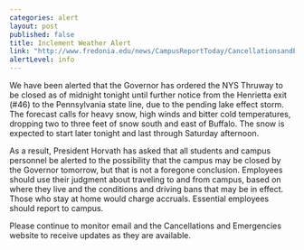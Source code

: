 ```yaml
---
categories: alert
layout: post
published: false
title: Inclement Weather Alert
link: "http://www.fredonia.edu/news/CampusReportToday/CancellationsandEmergencies/tabid/1380/Default.aspx"
alertLevel: info
---
```


We have been alerted that the Governor has ordered the NYS Thruway to be closed as of midnight tonight until further notice from the Henrietta exit (#46) to the Pennsylvania state line, due to the pending lake effect storm. The forecast calls for heavy snow, high winds and bitter cold temperatures, dropping two to three feet of snow south and east of Buffalo. The snow is expected to start later tonight and last through Saturday afternoon.

As a result, President Horvath has asked that all students and campus personnel be alerted to the possibility that the campus may be closed by the Governor tomorrow, but that is not a foregone conclusion. Employees should use their judgment about traveling to and from campus, based on where they live and the conditions and driving bans that may be in effect. Those who stay at home would charge accruals. Essential employees should report to campus.

Please continue to monitor email and the Cancellations and Emergencies website to receive updates as they are available.